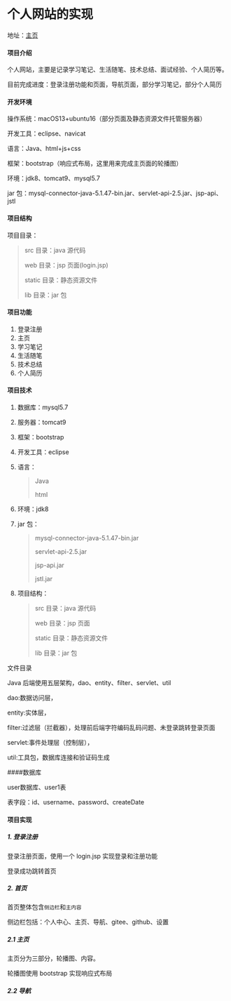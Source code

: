 # 个人网站的实现

地址：<a href="http://liu.ihong.love:8081/MyWebSiteDemo/login.jsp">主页</a>

#### 项目介绍

个人网站，主要是记录学习笔记、生活随笔、技术总结、面试经验、个人简历等。

目前完成进度：登录注册功能和页面，导航页面，部分学习笔记，部分个人简历

#### 开发环境

操作系统：macOS13+ubuntu16（部分页面及静态资源文件托管服务器）

开发工具：eclipse、navicat

语言：Java、html+js+css

框架：bootstrap（响应式布局，这里用来完成主页面的轮播图）

环境：jdk8、tomcat9、mysql5.7

jar 包：mysql-connector-java-5.1.47-bin.jar、servlet-api-2.5.jar、jsp-api、jstl

#### 项目结构

项目目录：

> src 目录：java 源代码
>
> web 目录：jsp 页面(login.jsp)
>
> static 目录：静态资源文件
>
> lib 目录：jar 包

#### 项目功能

1. 登录注册
2. 主页
3. 学习笔记
4. 生活随笔
5. 技术总结
7. 个人简历

#### 项目技术

1. 数据库：mysql5.7

2. 服务器：tomcat9

3. 框架：bootstrap

4. 开发工具：eclipse

5. 语言：

    > Java
    >
    > html

6. 环境：jdk8

7. jar 包：

    > mysql-connector-java-5.1.47-bin.jar
    >
    > servlet-api-2.5.jar
    >
    > jsp-api.jar
    >
    > jstl.jar

8. 项目结构：

    > src 目录：java 源代码
    >
    > web 目录：jsp 页面
    >
    > static 目录：静态资源文件
    >
    > lib 目录：jar 包

<!-- more -->

文件目录

Java 后端使用五层架构，dao、entity、filter、servlet、util

dao:数据访问层，

entity:实体层，

filter:过滤层（拦截器），处理前后端字符编码乱码问题、未登录跳转登录页面

servlet:事件处理层（控制层），

util:工具包，数据库连接和验证码生成

####数据库

user数据库、user1表

表字段：id、username、password、createDate

#### 项目实现

##### 1. 登录注册

登录注册页面，使用一个 login.jsp 实现登录和注册功能

登录成功跳转首页

##### 2. 首页

首页整体包含`侧边栏`和`主内容`

侧边栏包括：个人中心、主页、导航、gitee、github、设置

##### 2.1 主页

主页分为三部分，轮播图、内容。

轮播图使用 bootstrap 实现响应式布局

##### 2.2 导航

